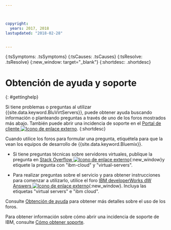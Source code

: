 ```yaml
---



copyright:
  years: 2017, 2018
lastupdated: "2018-02-28"


---
```


<!-- Common attributes used in the template are defined as follows: -->
{:tsSymptoms: .tsSymptoms} 
{:tsCauses: .tsCauses} 
{:tsResolve: .tsResolve} 
{:new_window: target="_blank"}
{:shortdesc: .shortdesc}

<!-- # {{site.data.keyword.blockstorageshort}} troubleshooting
{: #ts} -->
<!-- Provide an appropriate ID above -->

<!-- IN PROGRESS - AUDIENCE BLUE, STAGING ONLY -->


<!-- This is the template for troubleshooting topics.  -->

<!-- The short description section should include the service long name and "Bluemix" for search optimization. Example short description: -->

<!-- Add a heading and content for how to get help and support. Use this template for beta and GA services:  -->
# Obtención de ayuda y soporte 
{: #gettinghelp}

Si tiene problemas o preguntas al utilizar {{site.data.keyword.BluVirtServers}}, puede obtener ayuda buscando información o planteando preguntas a través de uno de los foros mostrados más abajo. También puede abrir una incidencia de soporte en el [Portal de cliente ![Icono de enlace externo](../../icons/launch-glyph.svg "Icono de enlace externo")](https://control.softlayer.com/).
{:shortdesc}

Cuando utilice los foros para formular una pregunta, etiquétela para que la vean los equipos de desarrollo de {{site.data.keyword.Bluemix}}.
<!--Insert the appropriate Stack Overflow tag for your service for <block-storage> in URL and text below:  -->
* Si tiene preguntas técnicas sobre servidores virtuales, publique la pregunta en [Stack Overflow ![Icono de enlace externo](../icons/launch-glyph.svg "Icono de enlace externo")](http://stackoverflow.com/search?q=virtual-servers+ibm-bluemix){:new_window}y etiquete la pregunta con "ibm-cloud" y "virtual-servers".
<!--Insert the appropriate dW Answers tag for your service for <service_keyword> in URL below:  -->
* Para realizar preguntas sobre el servicio y para obtener instrucciones para comenzar a utilizarlo, utilice el foro [IBM developerWorks dW Answers ![Icono de enlace externo](../icons/launch-glyph.svg "Icono de enlace externo")](https://developer.ibm.com/answers/topics/virtual-servers.html?smartspace=bluemix){:new_window}. Incluya las etiquetas "virtual servers" e "ibm cloud".

Consulte [Obtención de ayuda](https://new-console.eu-gb.bluemix.net/docs/support/index.html#getting-help) para obtener más detalles sobre el uso de los foros.

Para obtener información sobre cómo abrir una incidencia de soporte de IBM, consulte [Cómo obtener soporte](/docs/get-support/howtogetsupport.html).


